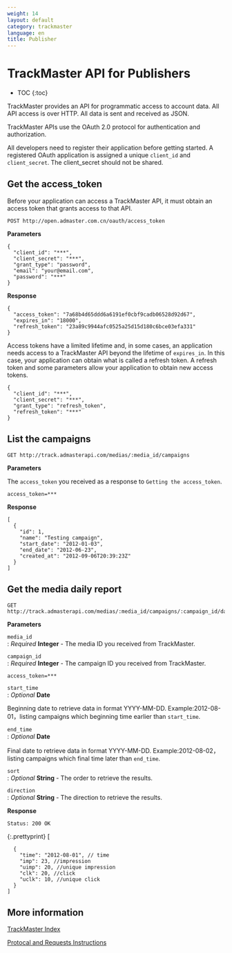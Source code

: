 ```yaml
---
weight: 14
layout: default
category: trackmaster
language: en
title: Publisher
---
```



# TrackMaster API for Publishers

* TOC
{:toc}


TrackMaster provides an API for programmatic access to account data. All API access is over HTTP. All data is sent and received as JSON.

TrackMaster APIs use the OAuth 2.0 protocol for authentication and authorization.

All developers need to register their application before getting started. A registered OAuth application is assigned a unique `client_id` and `client_secret`. The client_secret should not be shared.


## Get the access_token
Before your application can access a TrackMaster API, it must obtain an access token that grants access to that API. 

    POST http://open.admaster.com.cn/oauth/access_token

**Parameters**

    {
      "client_id": "***",
      "client_secret": "***",
      "grant_type": "password",
      "email": "your@email.com",
      "password": "***"
    }

**Response**

    {
      "access_token": "7a68b4d65ddd6a6191ef0cbf9cadb06528d92d67",
      "expires_in": "18000",
      "refresh_token": "23a89c9944afc0525a25d15d180c6bce03efa331"
    }



Access tokens have a limited lifetime and, in some cases, an application needs access to a TrackMaster API beyond the lifetime of `expires_in`. In this case, your application can obtain what is called a refresh token. A refresh token and some parameters allow your application to obtain new access tokens. 

    {
      "client_id": "***",
      "client_secret": "***",
      "grant_type": "refresh_token",
      "refresh_token": "***"
    }


## List the campaigns

    GET http://track.admasterapi.com/medias/:media_id/campaigns

**Parameters**

The `access_token` you received as a response to `Getting the access_token`.

    access_token=***

**Response**

    [
      {
        "id": 1,
        "name": "Testing campaign",
        "start_date": "2012-01-03",
        "end_date": "2012-06-23",
        "created_at": "2012-09-06T20:39:23Z"
      }
    ]


## Get the media daily report 

    GET http://track.admasterapi.com/medias/:media_id/campaigns/:campaign_id/daily_reports

**Parameters**

`media_id`   
: _Required_ **Integer** - The media ID you received from TrackMaster.    

`campaign_id`    
: _Required_ **Integer** - The campaign ID you received from TrackMaster.      

`access_token=***`     

`start_time`    
: _Optional_ **Date**   
   
Beginning date to retrieve data in format YYYY-MM-DD. Example:2012-08-01，listing campaigns which beginning time earlier than  `start_time`.

`end_time`     
: _Optional_ **Date** 

Final date to retrieve data in format YYYY-MM-DD. Example:2012-08-02，listing campaigns which final time later than `end_time`.    

`sort`    
: _Optional_ **String** - The order to retrieve the results.

`direction`    
: _Optional_ **String** - The direction to retrieve the results.



**Response**

    Status: 200 OK
{:.prettyprint}
    [

      {
        "time": "2012-08-01", // time
        "imp": 23, //impression
        "uimp": 20, //unique impression
        "clk": 20, //click
        "uclk": 10, //unique click
      }
    ]



## More information

[TrackMaster Index](/doc/trackmaster/v1/en/index.html)

[Protocal and Requests Instructions](/doc/openmaster/v1/en/verbs.html)
